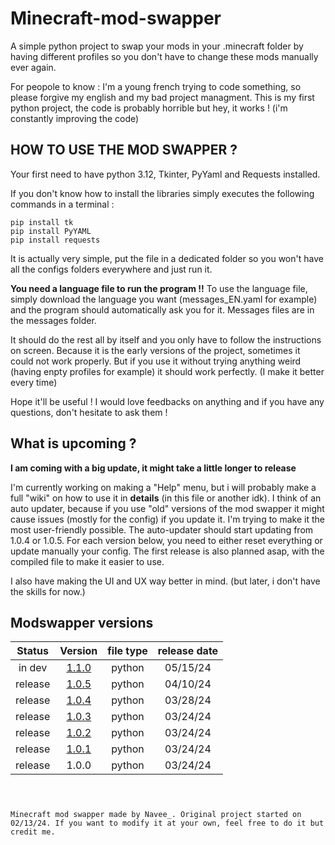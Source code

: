 # Minecraft-mod-swapper
A simple python project to swap your mods in your .minecraft folder by having different profiles so you don't have to change these mods manually ever again.

For peopole to know : I'm a young french trying to code something, so please forgive my english and my bad project managment.
This is my first python project, the code is probably horrible but hey, it works ! (i'm constantly improving the code)


## HOW TO USE THE MOD SWAPPER ?

Your first need to have python 3.12, Tkinter, PyYaml and Requests installed.

If you don't know how to install the libraries simply executes the following commands in a terminal :

``pip install tk`` <br>
``pip install PyYAML`` <br>
``pip install requests`` <br>

It is actually very simple, put the file in a dedicated folder so you won't have all the configs folders everywhere and just run it.

**You need a language file to run the program !!**
To use the language file, simply download the language you want (messages_EN.yaml for example) and the program should automatically ask you for it. Messages files are in the messages folder.

It should do the rest all by itself and you only have to follow the instructions on screen.
Because it is the early versions of the project, sometimes it could not work properly. But if you use it without trying anything weird (having enpty profiles for example) it should work perfectly. (I make it better every time)

Hope it'll be useful !
I would love feedbacks on anything and if you have any questions, don't hesitate to ask them !

## What is upcoming ?

**I am coming with a big update, it might take a little longer to release**

I'm currently working on making a "Help" menu, but i will probably make a full "wiki" on how to use it in **details** (in this file or another idk).
I think of an auto updater, because if you use "old" versions of the mod swapper it might cause issues (mostly for the config) if you update it. I'm trying to make it the most user-friendly possible. The auto-updater should start updating from 1.0.4 or 1.0.5. For each version below, you need to either reset everything or update manually your config.
The first release is also planned asap, with the compiled file to make it easier to use.

I also have making the UI and UX way better in mind. (but later, i don't have the skills for now.)

## Modswapper versions

| Status  | Version                                                                                                                | file type  | release date |
|:-------:|:-------:                                                                                                               |:----------:|:------------:|
| in dev  | [1.1.0](https://github.com/Navee82/Minecraft-mod-swapper/blob/83b8470a8eba4115e8251717e7831dd48fb93381/mod_swapper.py) | python     | 05/15/24     |
| release | [1.0.5](https://github.com/Navee82/Minecraft-mod-swapper/blob/9611a3e36b55e464bea3b7b6289e2c7eb7766235/mod_swapper.py) | python     | 04/10/24     |
| release | [1.0.4](https://github.com/Navee82/Minecraft-mod-swapper/blob/5fd6b10cde20f5b5aa147e3427ce58058c619071/mod_swapper.py) | python     | 03/28/24     |
| release | [1.0.3](https://github.com/Navee82/Minecraft-mod-swapper/blob/0d486d23eebcae3367cf1c675a6ba96c4dbed2a4/mod_swapper.py) | python     | 03/24/24     |
| release | [1.0.2](https://github.com/Navee82/Minecraft-mod-swapper/blob/705ab9792154a72db86fa50f58da532340e713e4/mod_swapper.py) | python     | 03/24/24     |
| release | [1.0.1](https://github.com/Navee82/Minecraft-mod-swapper/blob/e01bff0260faa214d50c8fdf5ab0d2f424b03c8d/mod_swapper.py) | python     | 03/24/24     |
| release | 1.0.0                                                                                                                  | python     | 03/24/24     |

### 
<br><br>``Minecraft mod swapper made by Navee_. Original project started on 02/13/24. If you want to modify it at your own, feel free to do it but credit me.``